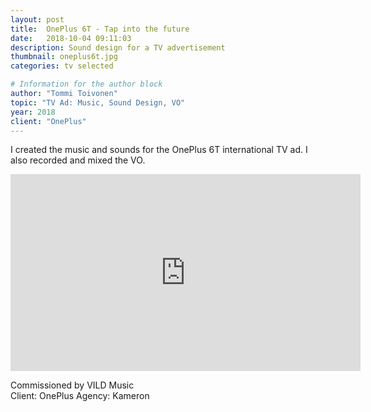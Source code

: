 ```yaml
---
layout: post
title:  OnePlus 6T - Tap into the future
date:   2018-10-04 09:11:03
description: Sound design for a TV advertisement
thumbnail: oneplus6t.jpg
categories: tv selected

# Information for the author block
author: "Tommi Toivonen"
topic: "TV Ad: Music, Sound Design, VO"
year: 2018
client: "OnePlus"
---
```


I created the music and sounds for the OnePlus 6T international TV ad. I also recorded and mixed the VO. 

<div class="resp-container">
<iframe class="resp-iframe" width="560" height="315" src="https://www.youtube.com/embed/8o33yfiX1xc" frameborder="0" allow="accelerometer; autoplay; encrypted-media; gyroscope; picture-in-picture" allowfullscreen></iframe>
</div>

Commissioned by VILD Music  
Client: OnePlus
Agency: Kameron

